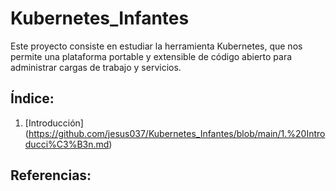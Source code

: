 # Kubernetes_Infantes

Este proyecto consiste en estudiar la herramienta Kubernetes, que nos permite una plataforma portable y extensible de código abierto para administrar cargas de trabajo y servicios.

## Índice:

1. [Introducción] (https://github.com/jesus037/Kubernetes_Infantes/blob/main/1.%20Introducci%C3%B3n.md)


## Referencias:
